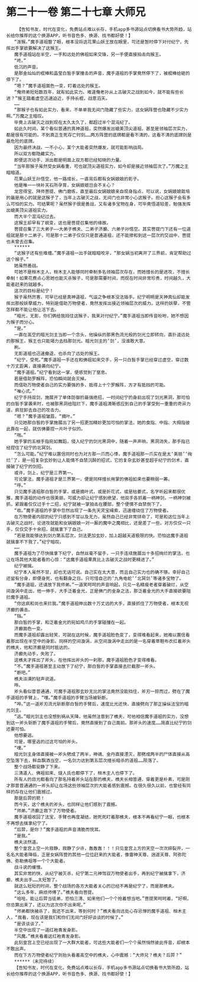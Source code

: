 # 第二十一卷 第二十七章 大师兄
        【告知书友，时代在变化，免费站点难以长存，手机app多书源站点切换看书大势所趋，站长给你推荐的这个换源APP，听书音色多、换源、找书都好使！】
       “泼猴。”魔手道祖瞥了眼，根本没将这花果山妖王放在眼里，可还是暂时停下对付纪宁，先挥出手掌欲要解决了这猴王。
       魔手道祖站在半空，一手和远处的佛祖如来交锋，另一手便直接拍击向猴王。
       “咚。”
       低沉的声音。
       是那金灿灿的棍棒和晶莹白皙手掌撞击的声音，魔手道祖的手掌竟然停下了，被棍棒给砸的停下了。
       “嗯？”魔手道祖面色一变，盯着远处的猴王。
       “俺师弟短短数百年，就有如此实力。难道俺老孙从上古破灭之战到如今，就不能有些长进？”猴王踏着虚空迅速迫近，手持长棍，战意滔天。
       ……
       “那猴子也有如此实力，看来，不单单我无间门隐藏了些实力，这女娲阵营也隐藏不少实力啊。”万魔之主暗叹。
       毕竟上古破灭之战到现在太久太久了，都超过半个混沌纪了。
       如此久时间，某个看似普通的真神道祖，突然爆发出媲美顶尖道祖，甚至是领袖层次实力，都是很有可能的。不到真正生死存亡时刻……两方阵营的底牌都是看不清的，这看不清的底牌则是最危险的底牌。
       因为最终决战，一不小心，某个大能者突然爆发，就可能影响战局。
       所以双方都隐藏实力。
       即便这次动手，派出都是明面上双方都已经知晓的力量。
       “当年那猴子虽然受女娲看重，可也就顶尖道祖实力，如今却是接近领袖层次了。”万魔之主暗暗道。
       花果山妖王孙悟空，他一路成长，一直背后都有女娲娘娘的影子。
       他是唯一一块补天石所孕育，女娲娘娘岂会不关心？
       龙宫得宝、拜师菩提、佛门磨练，直至最后女娲娘娘亲自现身指点，可以说，女娲娘娘栽培的最是用心的就是这猴子了，当年上古破灭之战，无间门也非常小心这猴子。担心这猴子会有多么可怕的实力。可结果呢？虽然猴子很是善战，又有诸多宝物在身，可毕竟悟道较差，勉强发挥出媲美顶尖道祖实力。
       而大半个混沌纪过去。
       这猴王却早有了蜕变，这也是菩提召集他的缘故。
       菩提召集了三大弟子——大弟子樵夫、二弟子济癫、六弟子孙悟空。其实菩提门下还有一位道祖就是那十二弟子，可是那十二弟子仅仅只是普通道祖，还不能掺和到这一层次的交战中，菩提也未曾去召集。
       ******
       “这猴子还有些难缠。”魔手道祖一出手就暗暗咬牙，“那女娲当初离开了三界前，肯定帮助过这个猴子。”
       她虽然善战。
       可她不是桓木主人，桓木主人能够同时牵制多名领袖层次存在，而她擅长的是进攻，不擅长牵制！如果花费点心思她也能灭杀猴子，可是那需要时间，而现在时间非常珍贵，时间越久，大能者赶来的就越多。
       这次的目标是纪宁！
       猴子虽然厉害，可早已经是真神道祖，气运之争根本没法插手。纪宁明明是天神真仙却能发挥出那般妖孽威力，特别是借助万物使者，竟然发挥出接近领袖层次的威力。这样的妖孽，不管怎样都不能让他让活下去。
       “暗光，无影，你们俩给我挡住这猴子，我来对付纪宁。”魔手道祖当即传音吩咐，她不想因为猴子而分心。
       “是。”
       一直在高空的暗光剑主当即一个念头，他操纵的那黑色流光般的剑光立即转向，直扑遥远处的那猴王，猴王也只能竭力去挡那剑光。暗光剑主的‘剑’，没谁敢大意。
       刷。
       无影道祖也迅速撤退，也杀向了远处的猴王。
       “纪宁，受死。”魔手道祖一手还在和佛祖如来交手，另一只白皙手掌已经穿过虚空，穿过数十万丈距离，直接袭向纪宁。
       “魔手道祖。”纪宁看到这一掌，便感觉到了窒息。
       若是借助罗睺阵，恐怕瞬间就会灭掉。
       而借助万物使者自己的实力要强的多，抵得上十个罗睺阵，方才有抵挡的可能。
       “唯心式。”
       纪宁手持双剑，施展开了单体防御的最强绝招，一时间纪宁的身前出现了剑光黑洞，那可怕的白皙手掌袭来时，也被那黑洞给阻拦下，魔手道祖清晰感应到自己的手掌受到一重重的奇异力道，疯狂卸去自己的攻击力。
       “嗯？”魔手道祖皱眉，“摘叶。”
       只见她那白皙的手掌施展出了另一招更加精妙更加可怕的掌法，她的食指、中指、大拇指彼此靠在一起，就仿佛要捏一片叶子似的。
       “啪。”
       她手掌的五根手指宛如舞蹈，侵入纪宁的剑光黑洞中，随着一声声响，黑洞消失，那手指已经捏住了纪宁的北冥剑。
       “怎么可能。”纪宁难以置信同时也为对方那一爪而心悸，魔手道祖那一爪实在是太‘美丽’‘绚烂’了，是一招复杂玄妙到让人能情不自禁沉醉的招式，它的复杂玄妙甚至超乎纪宁的剑术，直接破了纪宁的剑招。
       或许，剑上，纪宁是三界第一。
       可论掌法，魔手道祖才是三界第一，便是同样擅长用掌的佛祖如来也要稍弱一筹。
       “呼。”
       只见魔手道祖那白皙的手掌，或是摘叶式，或是折花式，或是枯萎式，名字听起来都很优雅，魔手道祖的动作也很美丽，可威力却让纪宁感到绝望，他双手各抓着一柄神剑，一柄神剑被抓，紧跟着仅仅过手十二招，纪宁就被一掌拍击在腰部，整个便情不自禁倒下了。
       “收。”魔手道祖的手掌中忽然出现了一条先天灵宝绳索，迅速缠绕住了万物使者。
       在万物使者内部的纪宁只感到不甘以及无力，虽然自己已经非常拼命了，可是和这位当年上古破灭之战时，论进攻就能和女娲娘娘一对一厮的魔中之魔相比，还是差了一些。对方仅仅一只手，仅仅交手十余招，就擒拿下了自己。
       “若是我能够达到剑力第五层次，剑法更加玄妙，加上超越天道极限的快。恐怕这魔手道祖就擒拿不下我了。”纪宁暗叹。
       ……
       魔手道祖为了尽快擒拿下纪宁，自然丝毫不留手，一只手连续施展出十多招绚烂的掌法，也让在场其他大能者看的心惊：“这魔手道祖果真比上古破灭之战时更精进了。”
       纪宁被擒。
       纪宁本人虽然不甘，却也无话可说。自己实在太大意，而且自己实力也的确不够。幸好自己还留有分身，即便身死，也有翻身之日。只可惜自己的‘九角电蛇’‘北冥剑’等诸多宝物了。
       “魔手道祖，还请放下我师弟。”一道笑呵呵的声音响起，只见一名精瘦老者穿着破烂，从空间漩涡中走出，他一伸手，大手泛着金光，正是佛门的金身之法，那泛着金光的大手直接欲要阻拦魔手道祖。
       “你这疯和尚也来拦我。”魔手道祖伸出数十万丈远的大手，直接抓住了万物使者，根本无视济癫的袭击。
       “铛。”
       那白皙的手掌，和泛着金光的宛如鸡爪的手掌碰撞在一起。
       济癫面色一变。
       而魔手道祖却露出轻笑，可就在这时候，魔手道祖脸色变了，变得难看起来，她难以置信看着那出现在半空中的身影。同样的空间漩涡，从空间漩涡中走出的是一名穿着草鞋布衣扛着斧头的樵夫，他和济癫是同时抵达的。
       济癫先动手，失败了。
       这樵夫才挥出了斧头，在他挥出斧头的一刹那，魔手道祖脸色才变得难看。
       “不。”魔手道祖甚至主动放下了纪宁，那白皙的手掌直接去拦截那一斧头。
       “断吧。”
       樵夫淡漠的轻声说道。
       哗。
       斧头看似普普通通，可魔手道祖那玄妙无比的掌法竟然没能挡住，斧刃一掠而过，劈在了魔手道祖的手臂上，“噗。”魔手道祖的手臂当场被斩断。
       “哗。”这一道斧刃流光斩断那白皙的手臂后，速度比光还快，直接劈向了那正操纵法宝的暗光剑主。
       “逃。”暗光剑主也没想到祸从天降，他虽然注意到了樵夫，可他相信魔手道祖的实力，没想到这一斧头斩断了魔手道祖的手臂后，竟然直接到了自己面前。那斧头的速度……简直比纪宁的剑还要可怕。
       他想要逃。
       可是，哪里逃的过这可怕的斧头。
       “噗。”
       暗光剑主身体直接被一斧头劈成了两半，神魂、金丹直接湮灭，那劈成两半的尸体直接从高空坠落下去，鲜血飘洒当空，一名剑力达到第五层次擅长暗杀的道祖……陨落了。
       整个战场都安静了下来。
       三清道人、佛祖如来、燧人氏也都停下了，桓木主人也停下了。
       所有人的目光都看向了那名持着斧头站在那的樵夫，樵夫长相普通，穿着更是朴素，可是刚才那普普通通的一斧头却让在场这些领袖层次的大能者感到震撼。在很久很久以前，也曾经有同样的存在让他们震撼过。
       那是后羿的箭！
       而今天，这个樵夫的斧头，也同样让他们感到了震撼。
       “师弟。”济癫正救下了万物使者。
       魔手道祖收回了法宝，手臂也再度凝结，她死死盯着那樵夫，根本不再看纪宁一眼，也根本不再想去擒拿纪宁了。
       “后羿，是你？”魔手道祖的声音清脆而悦耳。
       “是我。”
       樵夫淡然道。
       整个皇宫上空一片寂静，寂静了少许，轰轰轰！！！只见皇宫上方的天空一次次碎裂开，一名名大能者降临，正是女娲阵营的其他一位位赶来的大能者，像雷神天尊、逍遥天尊、阿弥陀佛、弥勒佛祖等一个个大能者。
       战斗说的缓慢。
       其实非常的快，从纪宁被灭杀，纪宁第二元神驾驭万物使者出手，再到纪宁被擒拿下，济癫、樵夫出手……太短暂了。
       就这么短短的时间，整个战场的各方大能者关心的已经不再是纪宁了，而是那樵夫。
       “这么多年，麻烦师傅了。”樵夫看向菩提。
       “哈哈，能让后羿当徒弟，恐怕三清、如来他们一个个抢着想当吧。”菩提笑呵呵着，“好啊，你总算出来了，还以为这次你不出来呢。”
       “师弟都快被杀了，我还不出来，等到何时？”樵夫看向远处心存忌惮的魔手道祖、桓木主人，“我看，现在该是我们和你们无间门好好谈谈的时候了。”
       “是该谈谈了。”
       半空中出现了一道红袍青发身影。
       “风魔。”樵夫看着这红袍青发身影。
       此刻皇宫上空已经出现了一大群大能者，可这些大能者们一个个虽然悄然彼此传音，却根本不敢出声。
       而在下方万物使者纪宁则抬头看着高空中的樵夫，心中震撼：“大师兄？樵夫？后羿？”
       ******（未完待续）
       【告知书友，时代在变化，免费站点难以长存，手机app多书源站点切换看书大势所趋，站长给你推荐的这个换源APP，听书音色多、换源、找书都好使！】